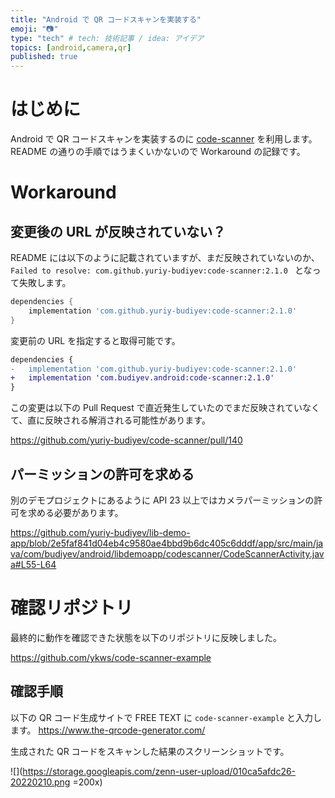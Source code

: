 ```yaml
---
title: "Android で QR コードスキャンを実装する"
emoji: "📷"
type: "tech" # tech: 技術記事 / idea: アイデア
topics: [android,camera,qr]
published: true 
---
```


# はじめに

Android で QR コードスキャンを実装するのに [code-scanner](https://github.com/yuriy-budiyev/code-scanner) を利用します。README の通りの手順ではうまくいかないので Workaround の記録です。

# Workaround
## 変更後の URL が反映されていない？

README には以下のように記載されていますが、まだ反映されていないのか、 `Failed to resolve: com.github.yuriy-budiyev:code-scanner:2.1.0
` となって失敗します。

```build.gradle
dependencies {
    implementation 'com.github.yuriy-budiyev:code-scanner:2.1.0'
}
```

変更前の URL を指定すると取得可能です。

```diff
dependencies {
-   implementation 'com.github.yuriy-budiyev:code-scanner:2.1.0'
+   implementation 'com.budiyev.android:code-scanner:2.1.0'
}
```

この変更は以下の Pull Request で直近発生していたのでまだ反映されていなくて、直に反映される解消される可能性があります。

https://github.com/yuriy-budiyev/code-scanner/pull/140

## パーミッションの許可を求める

別のデモプロジェクトにあるように API 23 以上ではカメラパーミッションの許可を求める必要があります。

https://github.com/yuriy-budiyev/lib-demo-app/blob/2e5faf841d04eb4c9580ae4bbd9b6dc405c6dddf/app/src/main/java/com/budiyev/android/libdemoapp/codescanner/CodeScannerActivity.java#L55-L64

# 確認リポジトリ

最終的に動作を確認できた状態を以下のリポジトリに反映しました。

https://github.com/ykws/code-scanner-example

## 確認手順

以下の QR コード生成サイトで FREE TEXT に `code-scanner-example` と入力します。
https://www.the-qrcode-generator.com/

生成された QR コードをスキャンした結果のスクリーンショットです。

![](https://storage.googleapis.com/zenn-user-upload/010ca5afdc26-20220210.png =200x)


